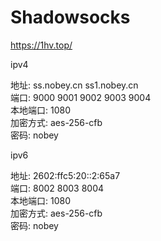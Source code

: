 # Shadowsocks

https://1hv.top/<br>




ipv4<br>

地址: ss.nobey.cn ss1.nobey.cn<br>
端口: 9000 9001 9002 9003 9004<br>
本地端口: 1080<br>
加密方式: aes-256-cfb<br>
密码: nobey<br>

ipv6<br>

地址: 2602:ffc5:20::2:65a7<br>
端口: 8002 8003 8004<br>
本地端口: 1080<br>
加密方式: aes-256-cfb<br>
密码: nobey<br>
